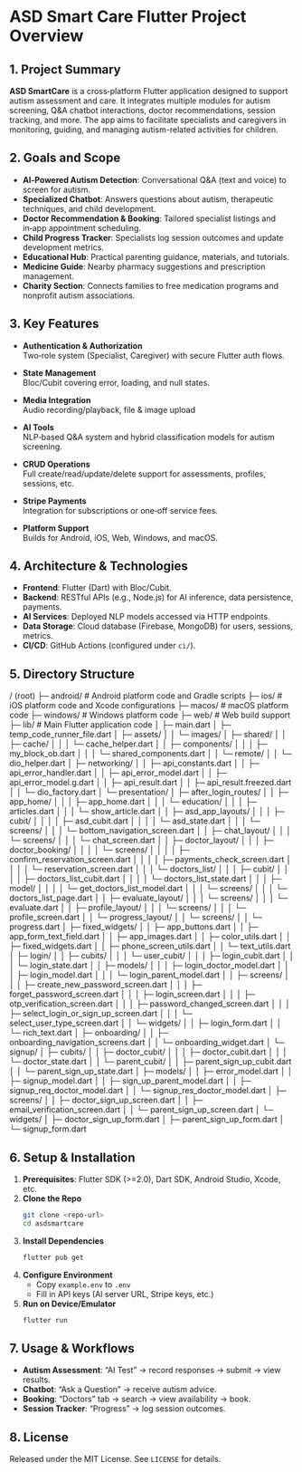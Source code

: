 
# ASD Smart Care Flutter Project Overview           

## 1. Project Summary

**ASD SmartCare** is a cross‑platform Flutter application designed to support autism assessment and care. It integrates multiple modules for autism screening, Q&A chatbot interactions, doctor recommendations, session tracking, and more. The app aims to facilitate specialists and caregivers in monitoring, guiding, and managing autism-related activities for children.

## 2. Goals and Scope

- **AI‑Powered Autism Detection**: Conversational Q&A (text and voice) to screen for autism.
- **Specialized Chatbot**: Answers questions about autism, therapeutic techniques, and child development.
- **Doctor Recommendation & Booking**: Tailored specialist listings and in‑app appointment scheduling.
- **Child Progress Tracker**: Specialists log session outcomes and update development metrics.
- **Educational Hub**: Practical parenting guidance, materials, and tutorials.
- **Medicine Guide**: Nearby pharmacy suggestions and prescription management.
- **Charity Section**: Connects families to free medication programs and nonprofit autism associations.

## 3. Key Features

- **Authentication & Authorization**  
  Two‑role system (Specialist, Caregiver) with secure Flutter auth flows.

- **State Management**  
  Bloc/Cubit covering error, loading, and null states.

- **Media Integration**  
  Audio recording/playback, file & image upload

- **AI Tools**  
  NLP‑based Q&A system and hybrid classification models for autism screening.

- **CRUD Operations**  
  Full create/read/update/delete support for assessments, profiles, sessions, etc.

- **Stripe Payments**  
  Integration for subscriptions or one‑off service fees.

- **Platform Support**  
  Builds for Android, iOS, Web, Windows, and macOS.

## 4. Architecture & Technologies

- **Frontend**: Flutter (Dart) with Bloc/Cubit.  
- **Backend**: RESTful APIs (e.g., Node.js) for AI inference, data persistence, payments.  
- **AI Services**: Deployed NLP models accessed via HTTP endpoints.  
- **Data Storage**: Cloud database (Firebase, MongoDB) for users, sessions, metrics.  
- **CI/CD**: GitHub Actions (configured under `ci/`).

## 5. Directory Structure
  / (root)
├─ android/                                  # Android platform code and Gradle scripts
├─ ios/                                      # iOS platform code and Xcode configurations
├─ macos/                                    # macOS platform code
├─ windows/                                  # Windows platform code
├─ web/                                      # Web build support
├─ lib/                                      # Main Flutter application code
│   ├─ main.dart
│   ├─ temp_code_runner_file.dart
│   ├─ assets/
│   │   └─ images/
│   ├─ shared/
│   │   ├─ cache/
│   │   │   └─ cache_helper.dart
│   │   ├─ components/
│   │   │   ├─ my_block_ob.dart
│   │   │   └─ shared_components.dart
│   │   └─ remote/
│   │       └─ dio_helper.dart
│   ├─ networking/
│   │   ├─ api_constants.dart
│   │   ├─ api_error_handler.dart
│   │   ├─ api_error_model.dart
│   │   ├─ api_error_model.g.dart
│   │   ├─ api_result.dart
│   │   ├─ api_result.freezed.dart
│   │   └─ dio_factory.dart
│   └─ presentation/
│       ├─ after_login_routes/
│       │   ├─ app_home/
│       │   │   ├─ app_home.dart
│       │   │   └─ education/
│       │   │       ├─ articles.dart
│       │   │       └─ show_article.dart
│       │   ├─ asd_app_layouts/
│       │   │   ├─ cubit/
│       │   │   │   ├─ asd_cubit.dart
│       │   │   │   └─ asd_state.dart
│       │   │   └─ screens/
│       │   │       └─ bottom_navigation_screen.dart
│       │   ├─ chat_layout/
│       │   │   └─ screens/
│       │   │       └─ chat_screen.dart
│       │   ├─ doctor_layout/
│       │   │   ├─ doctor_booking/
│       │   │   │   └─ screens/
│       │   │   │       ├─ confirm_reservation_screen.dart
│       │   │   │       ├─ payments_check_screen.dart
│       │   │   │       └─ reservation_screen.dart
│       │   │   └─ doctors_list/
│       │   │       ├─ cubit/
│       │   │       │   ├─ doctors_list_cubit.dart
│       │   │       │   └─ doctors_list_state.dart
│       │   │       ├─ model/
│       │   │       │   └─ get_doctors_list_model.dart
│       │   │       └─ screens/
│       │   │           └─ doctors_list_page.dart
│       │   ├─ evaluate_layout/
│       │   │   └─ screens/
│       │   │       └─ evaluate.dart
│       │   ├─ profile_layout/
│       │   │   └─ screens/
│       │   │       └─ profile_screen.dart
│       │   └─ progress_layout/
│       │       └─ screens/
│       │           └─ progress.dart
│       ├─ fixed_widgets/
│       │   ├─ app_buttons.dart
│       │   ├─ app_form_text_field.dart
│       │   ├─ app_images.dart
│       │   ├─ color_utils.dart
│       │   ├─ fixed_widgets.dart
│       │   ├─ phone_screen_utils.dart
│       │   └─ text_utils.dart
│       ├─ login/
│       │   ├─ cubits/
│       │   │   └─ user_cubit/
│       │   │       ├─ login_cubit.dart
│       │   │       └─ login_state.dart
│       │   ├─ models/
│       │   │   ├─ login_doctor_model.dart
│       │   │   ├─ login_model.dart
│       │   │   └─ login_parent_model.dart
│       │   ├─ screens/
│       │   │   ├─ create_new_password_screen.dart
│       │   │   ├─ forget_password_screen.dart
│       │   │   ├─ login_screen.dart
│       │   │   ├─ otp_verification_screen.dart
│       │   │   ├─ password_changed_screen.dart
│       │   │   ├─ select_login_or_sign_up_screen.dart
│       │   │   └─ select_user_type_screen.dart
│       │   └─ widgets/
│       │       ├─ login_form.dart
│       │       └─ rich_text.dart
│       ├─ onboarding/
│       │   ├─ onboarding_navigation_screens.dart
│       │   └─ onboarding_widget.dart
│       └─ signup/
│           ├─ cubits/
│           │   ├─ doctor_cubit/
│           │   │   ├─ doctor_cubit.dart
│           │   │   └─ doctor_state.dart
│           │   └─ parent_cubit/
│           │       ├─ parent_sign_up_cubit.dart
│           │       └─ parent_sign_up_state.dart
│           ├─ models/
│           │   ├─ error_model.dart
│           │   ├─ signup_model.dart
│           │   ├─ sign_up_parent_model.dart
│           │   ├─ signup_req_doctor_model.dart
│           │   └─ signup_res_doctor_model.dart
│           ├─ screens/
│           │   ├─ doctor_sign_up_screen.dart
│           │   ├─ email_verification_screen.dart
│           │   └─ parent_sign_up_screen.dart
│           └─ widgets/
│               ├─ doctor_sign_up_form.dart
│               ├─ parent_sign_up_form.dart
│               └─ signup_form.dart


## 6. Setup & Installation

1. **Prerequisites**: Flutter SDK (>=2.0), Dart SDK, Android Studio, Xcode, etc.
2. **Clone the Repo**  
   ```bash
   git clone <repo-url>
   cd asdsmartcare
   ```
3. **Install Dependencies**  
   ```bash
   flutter pub get
   ```
4. **Configure Environment**  
   - Copy `example.env` to `.env`  
   - Fill in API keys (AI server URL, Stripe keys, etc.)
5. **Run on Device/Emulator**  
   ```bash
   flutter run
   ```

## 7. Usage & Workflows

- **Autism Assessment**: “AI Test” → record responses → submit → view results.  
- **Chatbot**: “Ask a Question” → receive autism advice.  
- **Booking**: “Doctors” tab → search → view availability → book.  
- **Session Tracker**: “Progress” → log session outcomes.


## 8. License

Released under the MIT License. See `LICENSE` for details.
